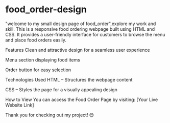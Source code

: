 # food_order-design
"welcome to my small design page of food_order",explore my work and skill.
This is a responsive food ordering webpage built using HTML and CSS. It provides a user-friendly interface for customers to browse the menu and place food orders easily.

Features
Clean and attractive design for a seamless user experience

Menu section displaying food items

Order button for easy selection

Technologies Used
HTML – Structures the webpage content

CSS – Styles the page for a visually appealing design

How to View
You can access the Food Order Page by visiting: [Your Live Website Link]

Thank you for checking out my project! 😊











